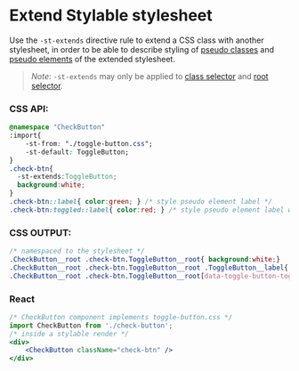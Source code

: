 # Extend Stylable stylesheet

Use the `-st-extends` directive rule to extend a CSS class with another stylesheet, in order to be able to describe styling of [pseudo classes](./pseudo-classes.md) and [pseudo elements](./pseudo-elements.md) of the extended stylesheet.

> *Note*: `-st-extends` may only be applied to [class selector](./class-selectors.md) and [root selector](./root.md).

### CSS API:
```css
@namespace "CheckButton"
:import{
    -st-from: "./toggle-button.css";
    -st-default: ToggleButton;
}
.check-btn{
  -st-extends:ToggleButton;
  background:white;
}
.check-btn::label{ color:green; } /* style pseudo element label */
.check-btn:toggled::label{ color:red; } /* style pseudo element label when check-box is toggled */
```

### CSS OUTPUT:
```css
/* namespaced to the stylesheet */
.CheckButton__root .check-btn.ToggleButton__root{ background:white;}
.CheckButton__root .check-btn.ToggleButton__root .ToggleButton__label{ color:green; }
.CheckButton__root .check-btn.ToggleButton__root[data-toggle-button-toggled] .ToggleButton__label{ color:red; }
```

### React
```jsx
/* CheckButton component implements toggle-button.css */
import CheckButton from './check-button';
/* inside a stylable render */
<div>
    <CheckButton className="check-btn" />
</div>
```
